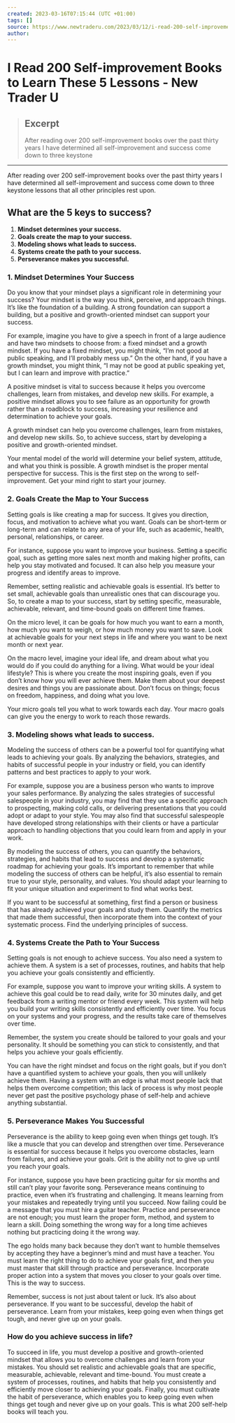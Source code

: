 ```yaml
---
created: 2023-03-16T07:15:44 (UTC +01:00)
tags: []
source: https://www.newtraderu.com/2023/03/12/i-read-200-self-improvement-books-to-learn-these-5-lessons/
author: 
---
```


# I Read 200 Self-improvement Books to Learn These 5 Lessons - New Trader U

> ## Excerpt
> After reading over 200 self-improvement books over the past thirty years I have determined all self-improvement and success come down to three keystone

---
After reading over 200 self-improvement books over the past thirty years I have determined all self-improvement and success come down to three keystone lessons that all other principles rest upon.

## What are the 5 keys to success?

1.  **Mindset determines your success.**
2.  **Goals create the map to your success.** 
3.  **Modeling shows what leads to success.** 
4.  **Systems create the path to your success.** 
5.  **Perseverance makes you successful.**

### 1\. Mindset Determines Your Success

Do you know that your mindset plays a significant role in determining your success? Your mindset is the way you think, perceive, and approach things. It’s like the foundation of a building. A strong foundation can support a building, but a positive and growth-oriented mindset can support your success.

For example, imagine you have to give a speech in front of a large audience and have two mindsets to choose from: a fixed mindset and a growth mindset. If you have a fixed mindset, you might think, “I’m not good at public speaking, and I’ll probably mess up.” On the other hand, if you have a growth mindset, you might think, “I may not be good at public speaking yet, but I can learn and improve with practice.”

A positive mindset is vital to success because it helps you overcome challenges, learn from mistakes, and develop new skills. For example, a positive mindset allows you to see failure as an opportunity for growth rather than a roadblock to success, increasing your resilience and determination to achieve your goals.

A growth mindset can help you overcome challenges, learn from mistakes, and develop new skills. So, to achieve success, start by developing a positive and growth-oriented mindset.

Your mental model of the world will determine your belief system, attitude, and what you think is possible. A growth mindset is the proper mental perspective for success. This is the first step on the wrong to self-improvement. Get your mind right to start your journey.

### 2\. Goals Create the Map to Your Success

Setting goals is like creating a map for success. It gives you direction, focus, and motivation to achieve what you want. Goals can be short-term or long-term and can relate to any area of your life, such as academic, health, personal, relationships, or career.

For instance, suppose you want to improve your business. Setting a specific goal, such as getting more sales next month and making higher profits, can help you stay motivated and focused. It can also help you measure your progress and identify areas to improve.

Remember, setting realistic and achievable goals is essential. It’s better to set small, achievable goals than unrealistic ones that can discourage you. So, to create a map to your success, start by setting specific, measurable, achievable, relevant, and time-bound goals on different time frames.

On the micro level, it can be goals for how much you want to earn a month, how much you want to weigh, or how much money you want to save. Look at achievable goals for your next steps in life and where you want to be next month or next year.

On the macro level, imagine your ideal life, and dream about what you would do if you could do anything for a living. What would be your ideal lifestyle? This is where you create the most inspiring goals, even if you don’t know how you will ever achieve them. Make them about your deepest desires and things you are passionate about. Don’t focus on things; focus on freedom, happiness, and doing what you love.

Your micro goals tell you what to work towards each day. Your macro goals can give you the energy to work to reach those rewards.

### **3\. Modeling shows what leads to success.** 

Modeling the success of others can be a powerful tool for quantifying what leads to achieving your goals. By analyzing the behaviors, strategies, and habits of successful people in your industry or field, you can identify patterns and best practices to apply to your work.

For example, suppose you are a business person who wants to improve your sales performance. By analyzing the sales strategies of successful salespeople in your industry, you may find that they use a specific approach to prospecting, making cold calls, or delivering presentations that you could adopt or adapt to your style. You may also find that successful salespeople have developed strong relationships with their clients or have a particular approach to handling objections that you could learn from and apply in your work.

By modeling the success of others, you can quantify the behaviors, strategies, and habits that lead to success and develop a systematic roadmap for achieving your goals. It’s important to remember that while modeling the success of others can be helpful, it’s also essential to remain true to your style, personality, and values. You should adapt your learning to fit your unique situation and experiment to find what works best.

If you want to be successful at something, first find a person or business that has already achieved your goals and study them. Quantify the metrics that made them successful, then incorporate them into the context of your systematic process. Find the underlying principles of success.

### 4\. Systems Create the Path to Your Success

Setting goals is not enough to achieve success. You also need a system to achieve them. A system is a set of processes, routines, and habits that help you achieve your goals consistently and efficiently.

For example, suppose you want to improve your writing skills. A system to achieve this goal could be to read daily, write for 30 minutes daily, and get feedback from a writing mentor or friend every week. This system will help you build your writing skills consistently and efficiently over time. You focus on your systems and your progress, and the results take care of themselves over time.

Remember, the system you create should be tailored to your goals and your personality. It should be something you can stick to consistently, and that helps you achieve your goals efficiently.

You can have the right mindset and focus on the right goals, but if you don’t have a quantified system to achieve your goals, then you will unlikely achieve them. Having a system with an edge is what most people lack that helps them overcome competition; this lack of process is why most people never get past the positive psychology phase of self-help and achieve anything substantial.

### 5\. Perseverance Makes You Successful

Perseverance is the ability to keep going even when things get tough. It’s like a muscle that you can develop and strengthen over time. Perseverance is essential for success because it helps you overcome obstacles, learn from failures, and achieve your goals. Grit is the ability not to give up until you reach your goals.

For instance, suppose you have been practicing guitar for six months and still can’t play your favorite song. Perseverance means continuing to practice, even when it’s frustrating and challenging. It means learning from your mistakes and repeatedly trying until you succeed. Now failing could be a message that you must hire a guitar teacher. Practice and perseverance are not enough; you must learn the proper form, method, and system to learn a skill. Doing something the wrong way for a long time achieves nothing but practicing doing it the wrong way.

The ego holds many back because they don’t want to humble themselves by accepting they have a beginner’s mind and must have a teacher. You must learn the right thing to do to achieve your goals first, and then you must master that skill through practice and perseverance. Incorporate proper action into a system that moves you closer to your goals over time. This is the way to success.

Remember, success is not just about talent or luck. It’s also about perseverance. If you want to be successful, develop the habit of perseverance. Learn from your mistakes, keep going even when things get tough, and never give up on your goals.

### How do you achieve success in life?

To succeed in life, you must develop a positive and growth-oriented mindset that allows you to overcome challenges and learn from your mistakes. You should set realistic and achievable goals that are specific, measurable, achievable, relevant and time-bound. You must create a system of processes, routines, and habits that help you consistently and efficiently move closer to achieving your goals. Finally, you must cultivate the habit of perseverance, which enables you to keep going even when things get tough and never give up on your goals. This is what 200 self-help books will teach you.
